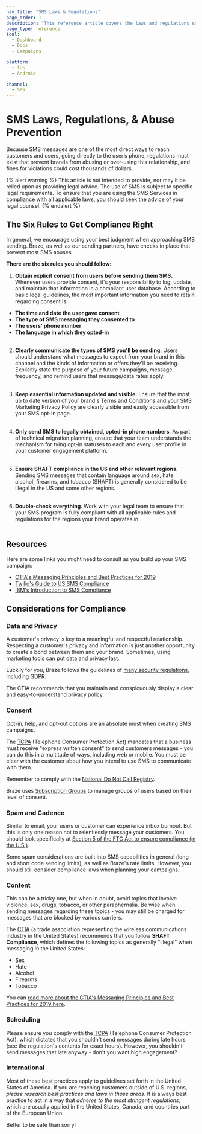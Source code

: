 ```yaml
---
nav_title: "SMS Laws & Regulations"
page_order: 1
description: "This reference article covers the laws and regulations surrounding SMS."
page_type: reference
tool:
  - Dashboard
  - Docs
  - Campaigns

platform:
  - iOS
  - Android

channel:
  - SMS
---
```


# SMS Laws, Regulations, & Abuse Prevention

Because SMS messages are one of the most direct ways to reach customers and users, going directly to the user’s phone, regulations must exist that prevent brands from abusing or over-using this relationship, and fines for violations could cost thousands of dollars. 

{% alert warning %}
This article is not intended to provide, nor may it be relied upon as providing legal advice. The use of SMS is subject to specific legal requirements. To ensure that you are using the SMS Services in compliance with all applicable laws, you should seek the advice of your legal counsel.
{% endalert %}

## The Six Rules to Get Compliance Right

In general, we encourage using your best judgment when approaching SMS sending. Braze, as well as our sending partners, have checks in place that prevent most SMS abuses.

__There are the six rules you should follow:__

1. __Obtain explicit consent from users before sending them SMS.__ Whenever users provide consent, it's your responsibility to log, update, and maintain that information in a compliant user database. According to basic legal guidelines, the most important information you need to retain regarding consent is:
- __The time and date the user gave consent__
- __The type of SMS messaging they consented to__
- __The users' phone number__
- __The language in which they opted-in__<br><br>

2. __Clearly communicate the types of SMS you'll be sending__. Users should understand what messages to expect from your brand in this channel and the kinds of information or offers they'll be receiving. Explicitly state the purpose of your future campaigns, message frequency, and remind users that message/data rates apply.<br><br>

3. __Keep essential information updated and visible__. Ensure that the most up to date version of your brand's Terms and Conditions and your SMS Marketing Privacy Policy are clearly visible and easily accessible from your SMS opt-in page.<br><br>

4. __Only send SMS to legally obtained, opted-in phone numbers__. As part of technical migration planning, ensure that your team understands the mechanism for tying opt-in statuses to each and every user profile in your customer engagement platform.<br><br>

5. __Ensure SHAFT compliance in the US and other relevant regions.__ Sending SMS messages that contain language around sex, hate, alcohol, firearms, and tobacco (SHAFT) is generally considered to be illegal in the US and some other regions.<br><br>

6. __Double-check everything__. Work with your legal team to ensure that your SMS program is fully compliant with all applicable rules and regulations for the regions your brand operates in.<br><br>

## Resources

Here are some links you might need to consult as you build up your SMS campaign:

- [CTIA's Messaging Principles and Best Practices for 2019](https://api.ctia.org/wp-content/uploads/2019/07/190719-CTIA-Messaging-Principles-and-Best-Practices-FINAL.pdf)
- [Twilio's Guide to US SMS Compliance](https://www.twilio.com/learn/call-and-text-marketing/guide-to-us-sms-compliance)
- [IBM's Introduction to SMS Compliance](https://www.ibm.com/support/knowledgecenter/en/SSWU4L/Mobile/imc_Mobile/SMS_Compliance_Information.html)

## Considerations for Compliance

### Data and Privacy

A customer's privacy is key to a meaningful and respectful relationship. Respecting a customer's privacy and information is just another opportunity to create a bond between them and your brand. Sometimes, using marketing tools can put data and privacy last.

Luckily for you, Braze follows the guidelines of [many security regulations]({{site.baseurl}}/developer_guide/disclosures/security_qualifications/#security-qualifications), including [GDPR]({{site.baseurl}}/help/dp-technical-assistance/).

The CTIA recommends that you maintain and conspicuously display a clear and easy-to-understand privacy policy.

### Consent

Opt-in, help, and opt-out options are an absolute must when creating SMS campaigns.

The [TCPA](https://en.wikipedia.org/wiki/Telephone_Consumer_Protection_Act_of_1991) (Telephone Consumer Protection Act) mandates that a business must receive "express written consent" to send customers messages - you can do this in a multitude of ways, including web or mobile. You must be clear with the customer about how you intend to use SMS to communicate with them.

Remember to comply with the [National Do Not Call Registry](https://www.donotcall.gov/).

Braze uses [Subscription Groups]({{site.baseurl}}/user_guide/message_building_by_channel/sms/keywords/) to manage groups of users based on their level of consent.

### Spam and Cadence

Similar to email, your users or customer can experience inbox burnout. But this is only one reason not to relentlessly message your customers. You should look specifically at [Section 5 of the FTC Act to ensure compliance (in the U.S.)](https://www.federalreserve.gov/boarddocs/supmanual/cch/ftca.pdf).

Some spam considerations are built into SMS capabilities in general (long and short code sending limits), as well as Braze's rate limits. However, you should still consider compliance laws when planning your campaigns.

### Content

This can be a tricky one, but when in doubt, avoid topics that involve violence, sex, drugs, tobacco, or other paraphernalia. Be wise when sending messages regarding these topics - you may still be charged for messages that are blocked by various carriers.

The [CTIA](https://www.ctia.org/) (a trade association representing the wireless communications industry in the United States) recommends that you follow __SHAFT Compliance__, which defines the following topics as generally "illegal" when messaging in the United States:

- Sex
- Hate
- Alcohol
- Firearms
- Tobacco

You can [read more about the CTIA's Messaging Principles and Best Practices for 2019 here](https://api.ctia.org/wp-content/uploads/2019/07/190719-CTIA-Messaging-Principles-and-Best-Practices-FINAL.pdf).

### Scheduling

Please ensure you comply with the [TCPA](https://en.wikipedia.org/wiki/Telephone_Consumer_Protection_Act_of_1991) (Telephone Consumer Protection Act), which dictates that you shouldn't send messages during late hours (see the regulation's contents for exact hours). However, you shouldn't send messages that late anyway - don't you want high engagement?

### International

Most of these best practices apply to guidelines set forth in the United States of America. If you are reaching customers outside of U.S. regions, _please research best practices and laws in those areas_. It is always best practice to act in a way that _adheres to the most stringent regulations_, which are usually applied in the United States, Canada, and countries part of the European Union.

Better to be safe than sorry!